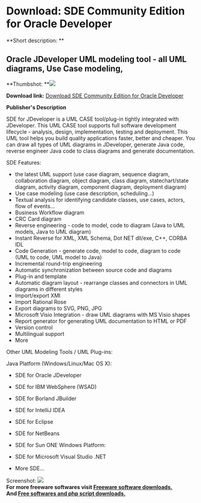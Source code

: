 # Download: SDE Community Edition for Oracle Developer

**Short description: **

## Oracle JDeveloper UML modeling tool - all UML diagrams, Use Case modeling,

  
**Thumbshot: **![](http://www.freewarefiles.com/screenshot/sdejd_oracle_md.gif)   
  
**Download link:** [Download SDE Community Edition for Oracle Developer](http://freesoftwares.boysofts.com/SDE-Community-Edition-For-Oracle-Developer_program_9188.html)  
  

**Publisher's Description**  
  

SDE for JDeveloper is a UML CASE tool/plug-in tightly integrated with
JDeveloper. This UML CASE tool supports full software development lifecycle -
analysis, design, implementation, testing and deployment. This UML tool helps
you build quality applications faster, better and cheaper. You can draw all
types of UML diagrams in JDeveloper, generate Java code, reverse engineer Java
code to class diagrams and generate documentation.

SDE Features:

  * the latest UML support (use case diagram, sequence diagram, collaboration diagram, object diagram, class diagram, statechart/state diagram, activity diagram, component diagram, deployment diagram) 
  * Use case modeling (use case description, scheduling...) 
  * Textual analysis for identifying candidate classes, use cases, actors, flow of events... 
  * Business Workflow diagram 
  * CRC Card diagram 
  * Reverse engineering - code to model, code to diagram (Java to UML models, Java to UML diagram) 
  * Instant Reverse for XML, XML Schema, Dot NET dll/exe, C++, CORBA IDL 
  * Code Generation - generate code, model to code, diagram to code (UML to code, UML model to Java) 
  * Incremental round-trip engineering 
  * Automatic synchronization between source code and diagrams 
  * Plug-in and template 
  * Automatic diagram layout - rearrange classes and connectors in UML diagrams in different styles 
  * Import/export XMI 
  * Import Rational Rose 
  * Export diagrams to SVG, PNG, JPG 
  * Microsoft Visio Integration - draw UML diagrams with MS Visio shapes 
  * Report generator for generating UML documentation to HTML or PDF 
  * Version control 
  * Multilingual support 
  * More 

Other UML Modeling Tools / UML Plug-ins:

Java Platform (Windows/Linux/Mac OS X):

  * SDE for Oracle JDeveloper 
  * SDE for IBM WebSphere (WSAD) 
  * SDE for Borland JBuilder 
  * SDE for IntelliJ IDEA 
  * SDE for Eclipse 
  * SDE for NetBeans 
  * SDE for Sun ONE 
Windows Platform:

  * SDE for Microsoft Visual Studio .NET 
  * More SDE... 

  
  
Screenshot: ![](http://www.freewarefiles.com/screenshot/sdejd_oracle.gif)  
**For more freeware softwares visit [Freeware software downloads.](http://freesoftwares.boysofts.com/)**   
**And [Free softwares and php script downloads.](http://www.boysofts.com/)**

